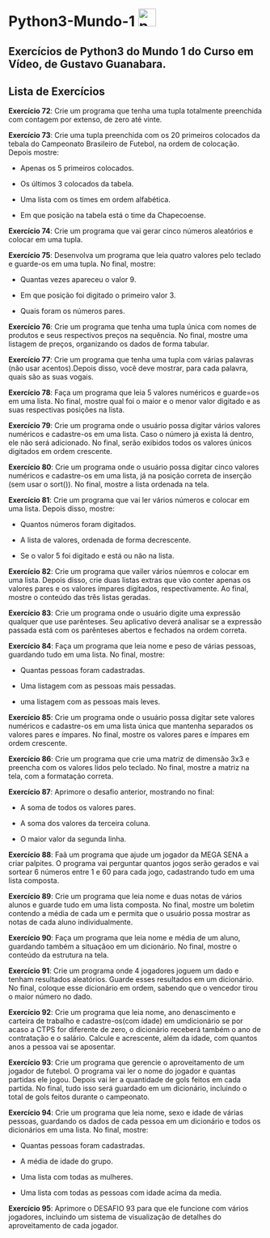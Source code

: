 # Python3-Mundo-1   <img src="https://cdn.jsdelivr.net/gh/devicons/devicon/icons/python/python-original.svg" height="35" alt="python logo"  />

## Exercícios de Python3 do Mundo 1 do Curso em Vídeo, de Gustavo Guanabara.

## Lista de Exercícios

**Exercício 72**: Crie um programa que tenha uma tupla totalmente preenchida com contagem por extenso, de zero até vinte.

**Exercício 73**: Crie uma tupla preenchida com os 20 primeiros colocados da tebala do Campeonato Brasileiro de Futebol, na ordem de colocação. Depois mostre:

- Apenas os 5 primeiros colocados.

- Os últimos 3 colocados da tabela.

- Uma lista com os times em ordem alfabética.

- Em que posição na tabela está o time da Chapecoense. 

**Exercício 74**: Crie um programa que vai gerar cinco números aleatórios e colocar em uma tupla.

**Exercício 75**: Desenvolva um programa que leia quatro valores pelo teclado e guarde-os em uma tupla. No final, mostre: 

- Quantas vezes apareceu o valor 9.

- Em que posição foi digitado o primeiro valor 3.

- Quais foram os números pares.

**Exercício 76**: Crie um programa que tenha uma tupla única com nomes de produtos e seus respectivos preços na sequência. No final, mostre uma listagem de preços, organizando os dados de forma tabular.

**Exercício 77**: Crie um programa que tenha uma tupla com várias palavras (não usar acentos).Depois disso, você deve mostrar, para cada palavra, quais são as suas vogais.

**Exercício 78**: Faça um programa que leia 5 valores numéricos e guarde=os em uma lista. No final, mostre qual foi o maior e o menor valor digitado e as suas respectivas posições na lista.

**Exercício 79**: Crie um programa onde o usuário possa digitar vários valores numéricos e cadastre-os em uma lista. Caso o número já exista lá dentro, ele não será adicionado. No final, serão exibidos todos os valores únicos digitados em ordem crescente.

**Exercício 80**: Crie um programa onde o usuário possa digitar cinco valores numéricos e cadastre-os em uma lista, já na posição correta de inserção (sem usar o sort()). No final, mostre a lista ordenada na tela.

**Exercício 81**: Crie um programa que vai ler vários números e colocar em uma lista. Depois disso, mostre:

- Quantos números foram digitados.

- A lista de valores, ordenada de forma decrescente.

- Se o valor 5 foi digitado e está ou não na lista.

**Exercício 82**: Crie um programa que vailer vários núemros e colocar em uma lista. Depois disso, crie duas listas extras que vão conter apenas os valores pares e os valores ímpares digitados, respectivamente. Ao final, mostre o conteúdo das três listas geradas.

**Exercício 83**: Crie um programa onde o usuário digite uma expressão qualquer que use parênteses. Seu aplicativo deverá analisar se a expressão passada está com os parênteses abertos e fechados na ordem correta.

**Exercício 84**: Faça um programa que leia nome e peso de várias pessoas, guardando tudo em uma lista. No final, mostre:

- Quantas pessoas foram cadastradas.

- Uma listagem com as pessoas mais pessadas.

- uma listagem com as pessoas mais leves.

**Exercício 85**: Crie um programa onde o usuário possa digitar sete valores numéricos e cadastre-os em uma lista única que mantenha separados os valores pares e ímpares. No final, mostre os valores pares e ímpares em ordem crescente.

**Exercício 86**: Crie um programa que crie uma matriz de dimensão 3x3 e preencha com os valores lidos pelo teclado. No final, mostre a matriz na tela, com a formatação correta.

**Exercício 87**: Aprimore o desafio anterior, mostrando no final:

- A soma de todos os valores pares.

- A soma dos valores da terceira coluna.

- O maior valor da segunda linha.

**Exercício 88**: Faã um programa que ajude um jogador da MEGA SENA a criar palpites. O programa vai perguntar quantos jogos serão gerados e vai sortear 6 números entre 1 e 60 para cada jogo, cadastrando tudo em uma lista composta.

**Exercício 89**: Crie um programa que leia nome e duas notas de vários alunos e guarde tudo em uma lista composta. No final, mostre um boletim contendo a média de cada um e permita que o usuário possa mostrar as notas de cada aluno individualmente.

**Exercício 90**: Faça um programa que leia nome e média de um aluno, guardando também a situaçãoo em um dicionário. No final, mostre o conteúdo da estrutura na tela.

**Exercício 91**: Crie um programa onde 4 jogadores joguem um dado e tenham resultados aleatórios. Guarde esses resultados em um dicionário. No final, coloque esse dicionário em ordem, sabendo que o vencedor tirou o maior número no dado.

**Exercício 92**: Crie um programa que leia nome, ano denascimento e carteira de trabalho e cadastre-os(com idade) em umdicionário se por acaso a CTPS for diferente de zero, o dicionário receberá também o ano de contratação e o salário. Calcule e acrescente, além da idade, com quantos anos a pessoa vai se aposentar.

**Exercício 93**: Crie um programa que gerencie o aproveitamento de um jogador de futebol. O programa vai ler o nome do jogador e quantas partidas ele jogou. Depois vai ler a quantidade de gols feitos em cada partida. No final, tudo isso será guardado em um dicionário, incluindo o total de gols feitos durante o campeonato.

**Exercício 94**: Crie um programa que leia nome, sexo e idade de várias pessoas, guardando os dados de cada pessoa em um dicionário e todos os dicionários em uma lista. No final, mostre:

- Quantas pessoas foram cadastradas.

- A média de idade do grupo.

- Uma lista com todas as mulheres.

- Uma lista com todas as pessoas com idade acima da media.

**Exercício 95**: Aprimore o DESAFIO 93 para que ele funcione com vários jogadores, incluindo um sistema de visualização de detalhes do aproveitamento de cada jogador.
